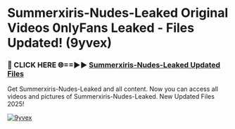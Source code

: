 # Summerxiris-Nudes-Leaked Original Videos 0nlyFans Leaked - Files Updated! (9yvex)

<h3>🔴 CLICK HERE 🌐==►► <a href="https://tinyurl.com/52m3yx9h" rel="nofollow">Summerxiris-Nudes-Leaked Updated Files</a></h3>

Get Summerxiris-Nudes-Leaked and all content. Now you can access all videos and pictures of Summerxiris-Nudes-Leaked. New Updated Files 2025!

[![9yvex](https://i.imgur.com/TnHtlc8.gif)](https://tinyurl.com/52m3yx9h)
